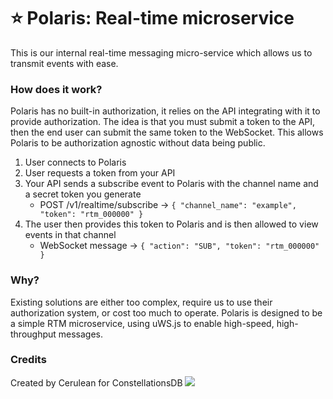 # ⭐ Polaris: Real-time microservice

This is our internal real-time messaging micro-service which allows us to transmit events with ease. 

### How does it work?
Polaris has no built-in authorization, it relies on the API integrating with it to provide authorization. The idea is that you must submit a token to the API, then the end user can submit the same token to the WebSocket. This allows Polaris to be authorization agnostic without data being public.

1) User connects to Polaris
2) User requests a token from your API
3) Your API sends a subscribe event to Polaris with the channel name and a secret token you generate
   - POST /v1/realtime/subscribe -> `{ "channel_name": "example", "token": "rtm_000000" }`
5) The user then provides this token to Polaris and is then allowed to view events in that channel
   - WebSocket message -> `{ "action": "SUB", "token": "rtm_000000" }`

### Why?
Existing solutions are either too complex, require us to use their authorization system, or cost too much to operate. Polaris is designed to be a simple RTM microservice, using uWS.js to enable high-speed, high-throughput messages.

### Credits
Created by Cerulean for ConstellationsDB
![](https://s3.us-west-000.backblazeb2.com/constellationsdb/marketing/web/png/black.png)